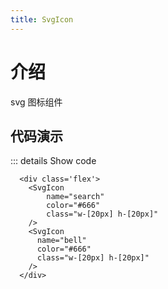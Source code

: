 ```yaml
---
title: SvgIcon
---
```

# 介绍

svg 图标组件

## 代码演示

<CodeRunner title='基础用法' description='icon svg文件名'>
  <div class='flex'>
    <SvgIcon
        name="search"
        color="#666"
        class="w-[20px] h-[20px]"
    />
    <SvgIcon
      name="bell"
      color="#666"
      class="w-[20px] h-[20px]"
    />
  </div>
</CodeRunner>


::: details Show code

```vue
  <div class='flex'>
    <SvgIcon
        name="search"
        color="#666"
        class="w-[20px] h-[20px]"
    />
    <SvgIcon
      name="bell"
      color="#666"
      class="w-[20px] h-[20px]"
    />
  </div>
```
 

